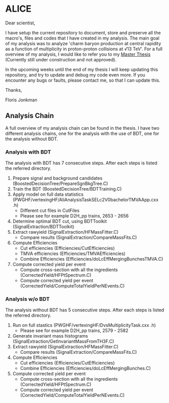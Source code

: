 # ALICE

Dear scientist,

I have setup the current repository to document, store and preserve all the macro's, files and codes that I have created in my analysis. The main goal of my analysis was to analyze 'charm baryon production at central rapidity as a function of multiplicity in proton-proton collisions at √13 TeV'. For a full overview of my analysis, I would like to refer you to my [Master Thesis](https://www.dropbox.com/s/i491e4obhvqkvv5/Thesis_Jonkman.pdf?dl=0) (Currently still under construction and not approved).

In the upcoming weeks until the end of my thesis I will keep updating this repository, and try to update and debug my code even more. If you encounter any bugs or faults, please contact me, so that I can update this.

Thanks,

Floris Jonkman

## Analysis Chain
A full overview of my analysis chain can be found in the thesis. I have two different analysis chains, one for the analysis with the use of BDT, one for the analysis without BDT. 

### Analysis with BDT
The analysis with BDT has 7 consecutive steps. After each steps is listed the referred directory.
1. Prepare signal and background candidates (BoostedDecisionTree/PrepareSgnBkgTree.C)
2. Train the BDT (BoostedDecisionTree/BDTTraining.C)
3. Apply model on full data statistics (PWGHF/vertexingHF/AliAnalysisTaskSELc2V0bachelorTMVAApp.cxx .h)
    - Different cut files in CutFiles
    - Please see for example D2H_pp trains, 2653 - 2656
4. Determine optimal BDT cut, using BDTToolkit (SignalExtraction/BDTToolkit)
5. Extract rawyield (SignalExtraction/HFMassFitter.C)
    - Compare results (SignalExtraction/CompareMassFits.C)
6. Compute Efficiencies
    - Cut efficiencies (Efficiencies/CutEfficiencies)
    - TMVA efficiencies (Efficiencies/TMVAEfficiencies)
    - Combine Efficiencies (Efficiencies/doLcEffMergingBunchesTMVA.C)
7. Compute corrected yield per event
    - Compute cross-section with all the ingredients (CorrectedYield/HFPtSpectrum.C) 
    - Compute corrected yield per event (CorrectedYield/ComputeTotalYieldPerNEvents.C) 
    
### Analysis w/o BDT
The analysis without BDT has 5 consecutive steps. After each steps is listed the referred directory.
1. Run on full stastics (PWGHF/vertexingHF/DvsMultiplicityTask.cxx .h)
    - Please see for example D2H_pp trains, 2579 - 2582
2. Generate invariant mass histograms (SignalExtraction/GetInvariantMassFromTH3F.C)
3. Extract rawyield (SignalExtraction/HFMassFitter.C)
    - Compare results (SignalExtraction/CompareMassFits.C)
4. Compute Efficiencies
    - Cut efficiencies (Efficiencies/CutEfficiencies)
    - Combine Efficiencies (Efficiencies/doLcEffMergingBunches.C)
5. Compute corrected yield per event
    - Compute cross-section with all the ingredients (CorrectedYield/HFPtSpectrum.C) 
    - Compute corrected yield per event (CorrectedYield/ComputeTotalYieldPerNEvents.C) 

